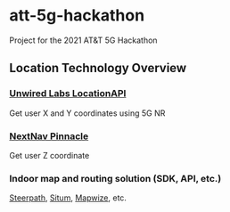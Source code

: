 # att-5g-hackathon
Project for the 2021 AT&amp;T 5G Hackathon


## Location Technology Overview
### [Unwired Labs LocationAPI](https://unwiredlabs.com/) 
Get user X and Y coordinates using 5G NR
 
### [NextNav Pinnacle](https://nextnav.com/pinnacle/)
Get user Z coordinate

### Indoor map and routing solution (SDK, API, etc.)
[Steerpath](https://www.steerpath.com/), [Situm](https://situm.com/en/), [Mapwize](https://www.mapwize.io/solution/developer-tools/), etc.
